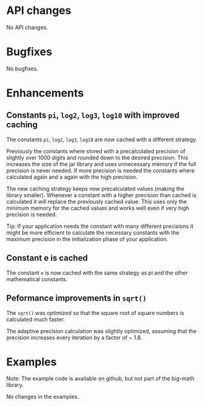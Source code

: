 # API changes

No API changes.


# Bugfixes

No bugfixes.


# Enhancements

## Constants `pi`, `log2`, `log3`, `log10` with improved caching

The constants `pi`, `log2`, `log3`, `log10` are now cached with a different strategy.

Previously the constants where stored with a precalculated precision of slightly over 1000 digits and rounded down to the desired precision.
This increases the size of the jar library and uses unnecessary memory if the full precision is never needed.
If more precision is needed the constants where calculated again and a again with the high precision.

The new caching strategy keeps now precalculated values (making the library smaller).
Whenever a constant with a higher precision than cached is calculated it will replace the previously cached value.
This uses only the minimum memory for the cached values and works well even if very high precision is needed.

Tip: If your application needs the constant with many different precisions it might be more efficient to calculate the necessary constants with the maximum precision in the initialization phase of your application.
 
## Constant e is cached

The constant `e` is now cached with the same strategy as pi and the other mathematical constants. 

## Peformance improvements in `sqrt()`

The `sqrt()` was optimized so that the square root of square numbers is calculated much faster.

The adaptive precision calculation was slightly optimized, assuming that the precision increases every iteration by a factor of ~ 1.8.


# Examples

Note: The example code is available on github, but not part of the big-math library.

No changes in the examples.
